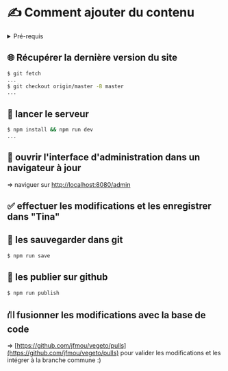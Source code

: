 # ✍️ Comment ajouter du contenu

<details>
  <summary>Pré-requis</summary>


  ### 1. un environement UNIX / OSX avec bash ou shell

  ### 2. node.js LTS

  installation via [nvm](https://github.com/nvm-sh/nvm) :

  ```sh
  $ curl -o- https://raw.githubusercontent.com/nvm-sh/nvm/v0.39.3/install.sh | bash
  ...
  $ source ~/.bashrc # ou .zshrc si vous utilisez zsh
  ...

  $ nvm instal --lts
  Installing latest LTS version.
  Downloading and installing node v18.16.1...
  Downloading https://nodejs.org/dist/v18.16.1/node-v18.16.1-darwin-arm64.tar.xz...
  ########################################################################################################### 100.0%
  Computing checksum with shasum -a 256
  Checksums matched!
  Now using node v18.16.1 (npm v9.5.1)

  $ node -v
  v18.16.1
  ```

  ### 3. git

  ```sh
  $ sudo apt update
  ...

  $ sudo apt install git
  ...
  ```

</details>

## 🌐 Récupérer la dernière version du site

```sh
$ git fetch
...
$ git checkout origin/master -B master
...
```

## 🤖 lancer le serveur

```sh
$ npm install && npm run dev
...
````

## 🎰 ouvrir l'interface d'administration dans un navigateur à jour

=> naviguer sur [http://localhost:8080/admin](http://localhost:8080/admin/)

## ✅ effectuer les modifications et les enregistrer dans "Tina"

## 💾 les sauvegarder dans git

```sh
$ npm run save
```

## 🚀 les publier sur github

```sh
$ npm run publish
```

## ⛙ fusionner les modifications avec la base de code

=> [https://github.com/jfmou/vegeto/pulls](https://github.com/jfmou/vegeto/pulls) pour valider les modifications et les intégrer à la branche commune :)